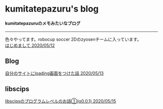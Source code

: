 # kumitatepazuru's blog
#### kumitatepazuruのメモみたいなブログ

------
色々やってます。robocup soccer 2Dのzyosenチームに入っています。
<br>
[はじめまして 2020/05/12](hi.md)

## Blog
[自分のサイトにloading画面をつけた話 2020/05/13](blog/loading.md)

## libscips
[libscipsのプログラムレベルのお話①(α0.0.1) 2020/05/15](libscips/program1.md)